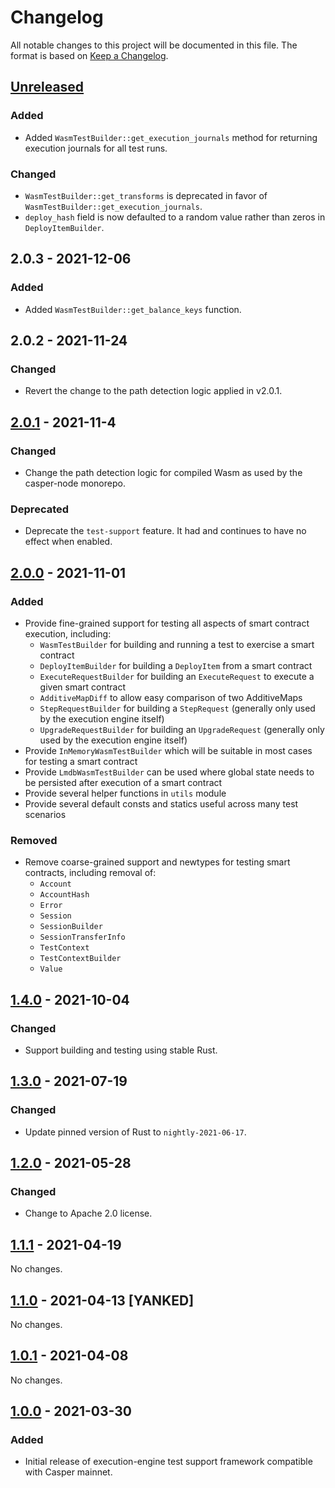 # Changelog

All notable changes to this project will be documented in this file.  The format is based on [Keep a Changelog].

[comment]: <> (Added:      new features)
[comment]: <> (Changed:    changes in existing functionality)
[comment]: <> (Deprecated: soon-to-be removed features)
[comment]: <> (Removed:    now removed features)
[comment]: <> (Fixed:      any bug fixes)
[comment]: <> (Security:   in case of vulnerabilities)



## [Unreleased]

### Added
* Added `WasmTestBuilder::get_execution_journals` method for returning execution journals for all test runs.

### Changed
* `WasmTestBuilder::get_transforms` is deprecated in favor of `WasmTestBuilder::get_execution_journals`.
* `deploy_hash` field is now defaulted to a random value rather than zeros in `DeployItemBuilder`.

## 2.0.3 - 2021-12-06

### Added
* Added `WasmTestBuilder::get_balance_keys` function.

## 2.0.2 - 2021-11-24

### Changed
* Revert the change to the path detection logic applied in v2.0.1.

## [2.0.1] - 2021-11-4

### Changed
* Change the path detection logic for compiled Wasm as used by the casper-node monorepo.

### Deprecated
* Deprecate the `test-support` feature.  It had and continues to have no effect when enabled.



## [2.0.0] - 2021-11-01

### Added
* Provide fine-grained support for testing all aspects of smart contract execution, including:
    * `WasmTestBuilder` for building and running a test to exercise a smart contract
    * `DeployItemBuilder` for building a `DeployItem` from a smart contract
    * `ExecuteRequestBuilder` for building an `ExecuteRequest` to execute a given smart contract
    * `AdditiveMapDiff` to allow easy comparison of two AdditiveMaps
    * `StepRequestBuilder` for building a `StepRequest` (generally only used by the execution engine itself)
    * `UpgradeRequestBuilder` for building an `UpgradeRequest` (generally only used by the execution engine itself)
* Provide `InMemoryWasmTestBuilder` which will be suitable in most cases for testing a smart contract
* Provide `LmdbWasmTestBuilder` can be used where global state needs to be persisted after execution of a smart contract
* Provide several helper functions in `utils` module
* Provide several default consts and statics useful across many test scenarios

### Removed
* Remove coarse-grained support and newtypes for testing smart contracts, including removal of:
    * `Account`
    * `AccountHash`
    * `Error`
    * `Session`
    * `SessionBuilder`
    * `SessionTransferInfo`
    * `TestContext`
    * `TestContextBuilder`
    * `Value`



## [1.4.0] - 2021-10-04

### Changed
* Support building and testing using stable Rust.



## [1.3.0] - 2021-07-19

### Changed
* Update pinned version of Rust to `nightly-2021-06-17`.



## [1.2.0] - 2021-05-28

### Changed
* Change to Apache 2.0 license.



## [1.1.1] - 2021-04-19

No changes.



## [1.1.0] - 2021-04-13 [YANKED]

No changes.



## [1.0.1] - 2021-04-08

No changes.



## [1.0.0] - 2021-03-30

### Added
* Initial release of execution-engine test support framework compatible with Casper mainnet.



[Keep a Changelog]: https://keepachangelog.com/en/1.0.0
[unreleased]: https://github.com/casper-network/casper-node/compare/04f48a467...dev
[2.0.1]: https://github.com/casper-network/casper-node/compare/13585abcf...04f48a467
[2.0.0]: https://github.com/casper-network/casper-node/compare/v1.4.0...13585abcf
[1.4.0]: https://github.com/casper-network/casper-node/compare/v1.3.0...v1.4.0
[1.3.0]: https://github.com/casper-network/casper-node/compare/v1.2.0...v1.3.0
[1.2.0]: https://github.com/casper-network/casper-node/compare/v1.1.1...v1.2.0
[1.1.1]: https://github.com/casper-network/casper-node/compare/v1.0.1...v1.1.1
[1.1.0]: https://github.com/casper-network/casper-node/compare/v1.0.1...v1.1.1
[1.0.1]: https://github.com/casper-network/casper-node/compare/v1.0.0...v1.0.1
[1.0.0]: https://github.com/casper-network/casper-node/releases/tag/v1.0.0
